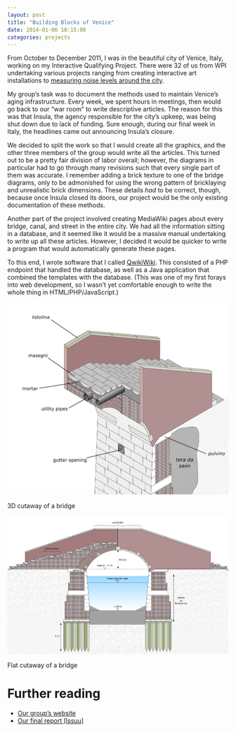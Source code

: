 ```yaml
---
layout: post
title: "Building Blocks of Venice"
date: 2014-01-06 10:15:00
categories: projects
---
```


From October to December 2011, I was in the beautiful city of Venice, Italy, working on my Interactive Qualifying Project. There were 32 of us from WPI undertaking various projects ranging from creating interactive art installations to [measuring noise levels around the city](http://venicenoise.org).

My group&#8217;s task was to document the methods used to maintain Venice&#8217;s aging infrastructure. Every week, we spent hours in meetings, then would go back to our &#8220;war room&#8221; to write descriptive articles. The reason for this was that Insula, the agency responsible for the city&#8217;s upkeep, was being shut down due to lack of funding. Sure enough, during our final week in Italy, the headlines came out announcing Insula&#8217;s closure.

We decided to split the work so that I would create all the graphics, and the other three members of the group would write all the articles. This turned out to be a pretty fair division of labor overall; however, the diagrams in particular had to go through many revisions such that every single part of them was accurate. I remember adding a brick texture to one of the bridge diagrams, only to be admonished for using the wrong pattern of bricklaying and unrealistic brick dimensions. These details *had* to be correct, though, because once Insula closed its doors, our project would be the only existing documentation of these methods.

Another part of the project involved creating MediaWiki pages about every bridge, canal, and street in the entire city. We had all the information sitting in a database, and it seemed like it would be a massive manual undertaking to write up all these articles. However, I decided it would be quicker to write a program that would automatically generate these pages.

To this end, I wrote software that I called [QwikiWiki](https://code.google.com/p/qwiki-wiki/). This consisted of a PHP endpoint that handled the database, as well as a Java application that combined the templates with the database. (This was one of my first forays into web development, so I wasn&#8217;t yet comfortable enough to write the whole thing in HTML/PHP/JavaScript.)

[![3D cutaway of a bridge](/images/bridge-3d.png)](/images/bridge-3d.png)

3D cutaway of a bridge

[![Flat cutaway of a bridge](/images/bridge-flat.png)](/images/bridge-flat.png)

Flat cutaway of a bridge

# Further reading
 * [Our group&#8217;s website](https://sites.google.com/site/venicemaintained/home)
 * [Our final report &#91;Issuu&#93;](http://issuu.com/venice2point0/docs/building-blocks-of-venice)

